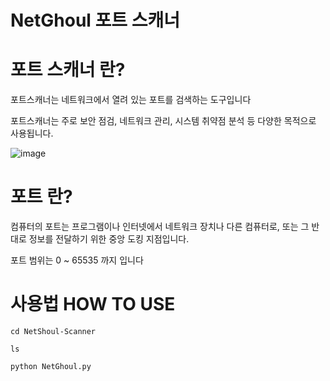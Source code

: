 # NetGhoul 포트 스캐너

# 포트 스캐너 란?

포트스캐너는 네트워크에서 열려 있는 포트를 검색하는 도구입니다

포트스캐너는 주로 보안 점검, 네트워크 관리, 시스템 취약점 분석 등 다양한 목적으로 사용됩니다.

![image](https://github.com/user-attachments/assets/779df3eb-5995-47ac-8b86-7badd71694a6)

# 포트 란?

컴퓨터의 포트는 프로그램이나 인터넷에서 네트워크 장치나 다른 컴퓨터로, 또는 그 반대로 정보를 전달하기 위한 중앙 도킹 지점입니다.

포트 범위는 0 ~ 65535 까지 입니다

# 사용법 HOW TO USE

```
cd NetShoul-Scanner
```
```
ls
```
```
python NetGhoul.py
```



